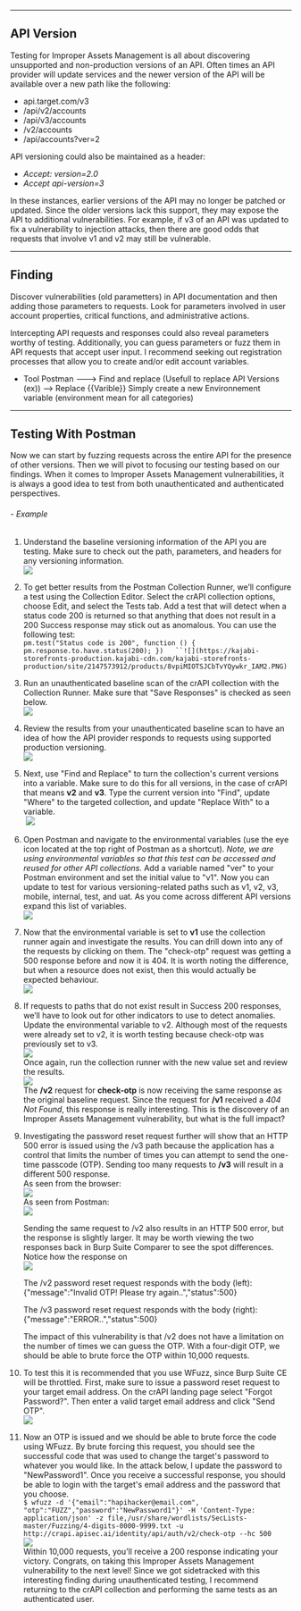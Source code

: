 --- ---

<h2>API Version</h2>

Testing for Improper Assets Management is all about discovering unsupported and non-production versions of an API. Often times an API provider will update services and the newer version of the API will be available over a new path like the following:

-   api.target.com/v3
-   /api/v2/accounts
-   /api/v3/accounts
-   /v2/accounts
-   /api/accounts?ver=2

API versioning could also be maintained as a header:

-   _Accept: version=2.0_
-   _Accept api-version=3_

In these instances, earlier versions of the API may no longer be patched or updated. Since the older versions lack this support, they may expose the API to additional vulnerabilities. For example, if v3 of an API was updated to fix a vulnerability to injection attacks, then there are good odds that requests that involve v1 and v2 may still be vulnerable.

---
<h2>Finding</h2>

Discover vulnerabilities (old parametters) in API documentation and then adding those parameters to requests. Look for parameters involved in user account properties, critical functions, and administrative actions. 

Intercepting API requests and responses could also reveal parameters worthy of testing. Additionally, you can guess parameters or fuzz them in API requests that accept user input. I recommend seeking out registration processes that allow you to create and/or edit account variables.

- Tool
	Postman ---> Find and replace (Usefull to replace API Versions (ex)) --> Replace  {{Varible}}
		Simply create a new Environnement variable (environment mean for all categories)

---

<h2>Testing With Postman</h2>

Now we can start by fuzzing requests across the entire API for the presence of other versions. Then we will pivot to focusing our testing based on our findings. When it comes to Improper Assets Management vulnerabilities, it is always a good idea to test from both unauthenticated and authenticated perspectives.

###### - Example
1.  Understand the baseline versioning information of the API you are testing. Make sure to check out the path, parameters, and headers for any versioning information.  
    ![](https://kajabi-storefronts-production.kajabi-cdn.com/kajabi-storefronts-production/site/2147573912/products/S72WcsuQbeN8lqXzc46C_IAM1.PNG)  
      
    
2.  To get better results from the Postman Collection Runner, we’ll configure a test using the Collection Editor. Select the crAPI collection options, choose Edit, and select the Tests tab. Add a test that will detect when a status code 200 is returned so that anything that does not result in a 200 Success response may stick out as anomalous. You can use the following test:  
    `pm.test("Status code is 200", function () { pm.response.to.have.status(200); })   ``![](https://kajabi-storefronts-production.kajabi-cdn.com/kajabi-storefronts-production/site/2147573912/products/8vpiMIOTSJCbTvYQywkr_IAM2.PNG)`
3.  Run an unauthenticated baseline scan of the crAPI collection with the Collection Runner. Make sure that "Save Responses" is checked as seen below.  
    ![](https://kajabi-storefronts-production.kajabi-cdn.com/kajabi-storefronts-production/site/2147573912/products/jUdhPEQdQymPkG21pimA_IAM6.PNG)
4.  Review the results from your unauthenticated baseline scan to have an idea of how the API provider responds to requests using supported production versioning.  
    ![](https://kajabi-storefronts-production.kajabi-cdn.com/kajabi-storefronts-production/site/2147573912/products/z5SzbIF0RkGh5tcV9b4m_IAM5.PNG)
5.  Next, use "Find and Replace" to turn the collection's current versions into a variable. Make sure to do this for all versions, in the case of crAPI that means **v2** and **v3**. Type the current version into "Find", update "Where" to the targeted collection, and update "Replace With" to a variable.  
     ![](https://kajabi-storefronts-production.kajabi-cdn.com/kajabi-storefronts-production/site/2147573912/products/bGq8FL27ST25xkG7YL3n_IAM3.PNG)
6.  Open Postman and navigate to the environmental variables (use the eye icon located at the top right of Postman as a shortcut). _Note, we are using environmental variables so that this test can be accessed and reused for other API collections._ Add a variable named "ver" to your Postman environment and set the initial value to "v1". Now you can update to test for various versioning-related paths such as v1, v2, v3, mobile, internal, test, and uat. As you come across different API versions expand this list of variables.  
    ![](https://kajabi-storefronts-production.kajabi-cdn.com/kajabi-storefronts-production/site/2147573912/products/RVVSH2FOTtWszQ1LyPze_IAM4.PNG)
7.  Now that the environmental variable is set to **v1** use the collection runner again and investigate the results. You can drill down into any of the requests by clicking on them. The "check-otp" request was getting a 500 response before and now it is 404. It is worth noting the difference, but when a resource does not exist, then this would actually be expected behaviour.  
    ![](https://kajabi-storefronts-production.kajabi-cdn.com/kajabi-storefronts-production/site/2147573912/products/ejK6mnsHT7GbCJqiKBw2_IAM7.PNG)  
      
    
8.  If requests to paths that do not exist result in Success 200 responses, we’ll have to look out for other indicators to use to detect anomalies. Update the environmental variable to v2. Although most of the requests were already set to v2, it is worth testing because check-otp was previously set to v3.  
    ![](https://kajabi-storefronts-production.kajabi-cdn.com/kajabi-storefronts-production/site/2147573912/products/Z8MlwBtQ6FblK9HoA7Mg_IAM8.PNG)  
    Once again, run the collection runner with the new value set and review the results.  
    ![](https://kajabi-storefronts-production.kajabi-cdn.com/kajabi-storefronts-production/site/2147573912/products/DzWdP3b7QK6dDmS6R6nZ_IAM9.PNG)  
    The **/v2** request for **check-otp** is now receiving the same response as the original baseline request. Since the request for **/v1** received a _404 Not Found_, this response is really interesting. This is the discovery of an Improper Assets Management vulnerability, but what is the full impact?
9.  Investigating the password reset request further will show that an HTTP 500 error is issued using the /v3 path because the application has a control that limits the number of times you can attempt to send the one-time passcode (OTP). Sending too many requests to **/v3** will result in a different 500 response.  
    As seen from the browser:  
    ![](https://kajabi-storefronts-production.kajabi-cdn.com/kajabi-storefronts-production/site/2147573912/products/eTYLZDY9R3GlBhLy40BY_IAM10.PNG)  
    As seen from Postman:  
    ![](https://kajabi-storefronts-production.kajabi-cdn.com/kajabi-storefronts-production/site/2147573912/products/MDRNJQk4SyaIByCujc77_IAM11.PNG)  
      
    Sending the same request to /v2 also results in an HTTP 500 error, but the response is slightly larger. It may be worth viewing the two responses back in Burp Suite Comparer to see the spot differences. Notice how the response on   
    ![](https://kajabi-storefronts-production.kajabi-cdn.com/kajabi-storefronts-production/site/2147573912/products/B6dwiXPTKx625GCmMGg8_IAM12.PNG)  
      
    The /v2 password reset request responds with the body (left):  
    {"message":"Invalid OTP! Please try again..","status":500}  
      
    The /v3 password reset request responds with the body (right):  
    {"message":"ERROR..","status":500}  
      
    The impact of this vulnerability is that /v2 does not have a limitation on the number of times we can guess the OTP. With a four-digit OTP, we should be able to brute force the OTP within 10,000 requests.
10.  To test this it is recommended that you use WFuzz, since Burp Suite CE will be throttled. First, make sure to issue a password reset request to your target email address. On the crAPI landing page select "Forgot Password?". Then enter a valid target email address and click "Send OTP".  
    ![](https://kajabi-storefronts-production.kajabi-cdn.com/kajabi-storefronts-production/site/2147573912/products/6Broj7xNSDOqiZfFYtmA_IAM13.PNG)
11.  Now an OTP is issued and we should be able to brute force the code using WFuzz. By brute forcing this request, you should see the successful code that was used to change the target's password to whatever you would like. In the attack below, I update the password to "NewPassword1". Once you receive a successful response, you should be able to login with the target's email address and the password that you choose.   
    `$ wfuzz -d '{"email":"hapihacker@email.com", "otp":"FUZZ","password":"NewPassword1"}' -H 'Content-Type: application/json' -z file,/usr/share/wordlists/SecLists-master/Fuzzing/4-digits-0000-9999.txt -u http://crapi.apisec.ai/identity/api/auth/v2/check-otp --hc 500`  
    ![](https://kajabi-storefronts-production.kajabi-cdn.com/kajabi-storefronts-production/site/2147573912/products/RWgS2x0SRSdu2GfFgouz_IAM14.PNG)  
    Within 10,000 requests, you’ll receive a 200 response indicating your victory. Congrats, on taking this Improper Assets Management vulnerability to the next level! Since we got sidetracked with this interesting finding during unauthenticated testing, I recommend returning to the crAPI collection and performing the same tests as an authenticated user.
